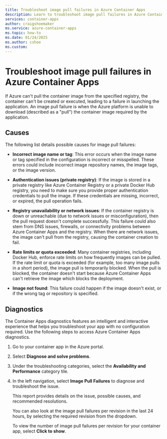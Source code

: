 ```yaml
---
title: Troubleshoot image pull failures in Azure Container Apps
description: Learn to troubleshoot image pull failures in Azure Container Apps
services: container-apps
author: craigshoemaker
ms.service: azure-container-apps
ms.topic: how-to
ms.date: 01/24/2025
ms.author: cshoe
ms.custom:
---
```


# Troubleshoot image pull failures in Azure Container Apps

If Azure can't pull the container image from the specified registry, the container can't be created or executed, leading to a failure in launching the application. An image pull failure is when the Azure platform is unable to download (described as a "pull") the container image required by the application.

## Causes

The following list details possible causes for image pull failures:

- **Incorrect image name or tag**: This error occurs when the image name or tag specified in the configuration is incorrect or misspelled. These errors could include incorrect image repository names, the image tags, or the image version.

- **Authentication issues (private registry)**: If the image is stored in a private registry like Azure Container Registry or a private Docker Hub registry, you need to make sure you provide proper authentication credentials to pull the image. If these credentials are missing, incorrect, or expired, the pull operation fails.

- **Registry unavailability or network issues**: If the container registry is down or unreachable (due to network issues or misconfiguration), then the pull request doesn't complete successfully. This failure could also stem from DNS issues, firewalls, or connectivity problems between Azure Container Apps and the registry. When there are network issues, the image can't pull from the registry, causing the container creation to fail.

- **Rate limits or quota exceeded**: Many container registries, including Docker Hub, enforce rate limits on how frequently images can be pulled. If the rate limit or quota is exceeded (for example, too many image pulls in a short period), the image pull is temporarily blocked. When the pull is blocked, the container doesn't start because Azure Container Apps can't retrieve the image which blocks the deployment.

- **Image not found**: This failure could happen if the image doesn't exist, or if the wrong tag or repository is specified.

## Diagnostics

The Container Apps diagnostics features an intelligent and interactive experience that helps you troubleshoot your app with no configuration required. Use the following steps to access Azure Container Apps diagnostics.

1. Go to your container app in the Azure portal.

1. Select **Diagnose and solve problems**.

1. Under the troubleshooting categories, select the **Availability and Performance** category tile.

1. In the left navigation, select **Image Pull Failures** to diagnose and troubleshoot the issue.

    This report provides details on the issue, possible causes, and recommended resolutions.

    You can also look at the image pull failures per revision in the last 24 hours, by selecting the required revision from the dropdown.  

    To view the number of image pull failures per revision for your container app, select **Click to show**.  
